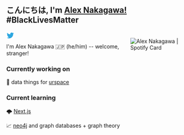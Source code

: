## こんにちは, I'm [Alex Nakagawa!](https://alex.urspace.io) #BlackLivesMatter

<a href="https://twitter.com/nakaflocka3">
  <img align="left" alt="Alex Nakagawa | Twitter" width="21px" src="https://raw.githubusercontent.com/alexnakagawa/alexnakagawa/master/assets/twitter.svg" />
</a>

<br />
<a href="https://spotify-github-profile.vercel.app/api/view?uid=alexnakagawa3&redirect=true">
  <img align="right" alt="Alex Nakagawa | Spotify Card" width="175px" src="https://spotify-github-profile.vercel.app/api/view?uid=alexnakagawa3&cover_image=true" />
</a>

I'm Alex Nakagawa 🇯🇵 (he/him) -- welcome, stranger!

### Currently working on

💼  data things for [urspace](https://urspace.io)
<!--🏀 all things technology for the LA Clippers -->

### Current learning

🌩  [Next.js](https://nextjs.org/)

📈  [neo4j](https://neo4j.com/) and graph databases + graph theory


